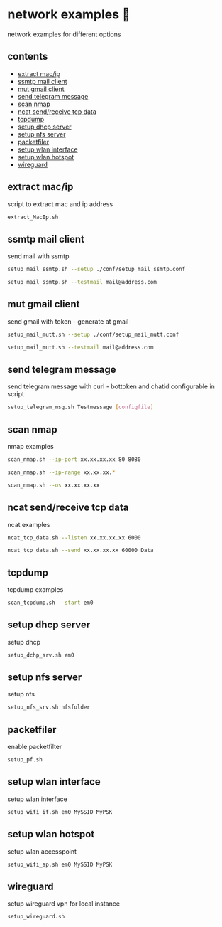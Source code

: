 <!-- omit in toc -->
# network examples 🚠

network examples for different options

<!-- omit in toc -->
## contents

- [extract mac/ip](#extract-macip)
- [ssmtp mail client](#ssmtp-mail-client)
- [mut gmail client](#mut-gmail-client)
- [send telegram message](#send-telegram-message)
- [scan nmap](#scan-nmap)
- [ncat send/receive tcp data](#ncat-sendreceive-tcp-data)
- [tcpdump](#tcpdump)
- [setup dhcp server](#setup-dhcp-server)
- [setup nfs server](#setup-nfs-server)
- [packetfiler](#packetfiler)
- [setup wlan interface](#setup-wlan-interface)
- [setup wlan hotspot](#setup-wlan-hotspot)
- [wireguard](#wireguard)

## extract mac/ip

script to extract mac and ip address

```sh
extract_MacIp.sh
```

## ssmtp mail client

send mail with ssmtp

```sh
setup_mail_ssmtp.sh --setup ./conf/setup_mail_ssmtp.conf

setup_mail_ssmtp.sh --testmail mail@address.com
```

## mut gmail client

send gmail with token - generate at gmail

```sh
setup_mail_mutt.sh --setup ./conf/setup_mail_mutt.conf

setup_mail_mutt.sh --testmail mail@address.com
```

## send telegram message

send telegram message with curl - bottoken and chatid configurable in script

```sh
setup_telegram_msg.sh Testmessage [configfile]

```

## scan nmap

nmap examples

```sh
scan_nmap.sh --ip-port xx.xx.xx.xx 80 8080

scan_nmap.sh --ip-range xx.xx.xx.*

scan_nmap.sh --os xx.xx.xx.xx
```

## ncat send/receive tcp data

ncat examples

```sh
ncat_tcp_data.sh --listen xx.xx.xx.xx 6000

ncat_tcp_data.sh --send xx.xx.xx.xx 60000 Data
```

## tcpdump

tcpdump examples

```sh
scan_tcpdump.sh --start em0
```

## setup dhcp server

setup dhcp

```sh
setup_dchp_srv.sh em0
```

## setup nfs server

setup nfs

```sh
setup_nfs_srv.sh nfsfolder
```

## packetfiler

enable packetfilter

```sh
setup_pf.sh
```

## setup wlan interface

setup wlan interface

```sh
setup_wifi_if.sh em0 MySSID MyPSK
```

## setup wlan hotspot

setup wlan accesspoint

```sh
setup_wifi_ap.sh em0 MySSID MyPSK
```

## wireguard

setup wireguard vpn for local instance

```sh
setup_wireguard.sh
```
